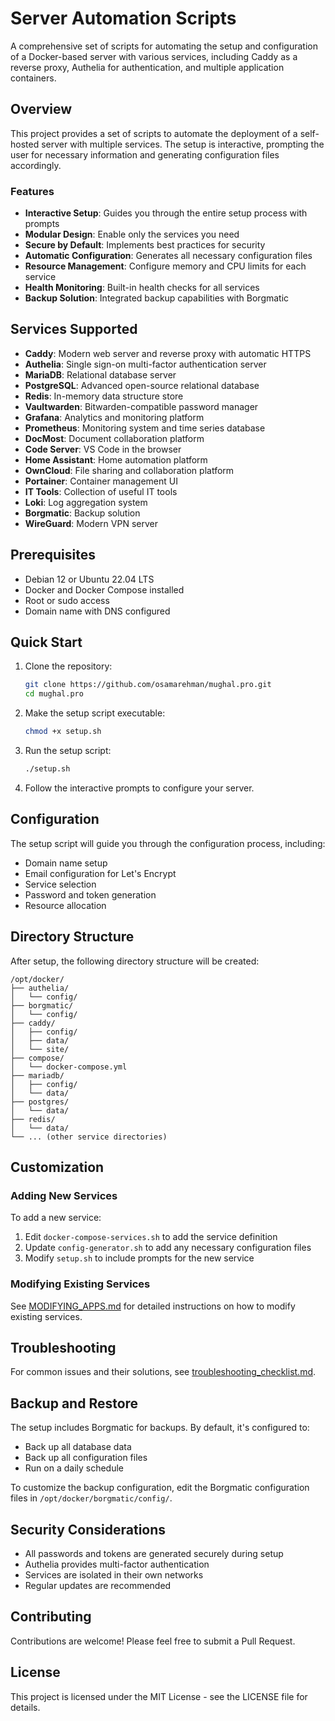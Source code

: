 # Server Automation Scripts

A comprehensive set of scripts for automating the setup and configuration of a Docker-based server with various services, including Caddy as a reverse proxy, Authelia for authentication, and multiple application containers.

## Overview

This project provides a set of scripts to automate the deployment of a self-hosted server with multiple services. The setup is interactive, prompting the user for necessary information and generating configuration files accordingly.

### Features

- **Interactive Setup**: Guides you through the entire setup process with prompts
- **Modular Design**: Enable only the services you need
- **Secure by Default**: Implements best practices for security
- **Automatic Configuration**: Generates all necessary configuration files
- **Resource Management**: Configure memory and CPU limits for each service
- **Health Monitoring**: Built-in health checks for all services
- **Backup Solution**: Integrated backup capabilities with Borgmatic

## Services Supported

- **Caddy**: Modern web server and reverse proxy with automatic HTTPS
- **Authelia**: Single sign-on multi-factor authentication server
- **MariaDB**: Relational database server
- **PostgreSQL**: Advanced open-source relational database
- **Redis**: In-memory data structure store
- **Vaultwarden**: Bitwarden-compatible password manager
- **Grafana**: Analytics and monitoring platform
- **Prometheus**: Monitoring system and time series database
- **DocMost**: Document collaboration platform
- **Code Server**: VS Code in the browser
- **Home Assistant**: Home automation platform
- **OwnCloud**: File sharing and collaboration platform
- **Portainer**: Container management UI
- **IT Tools**: Collection of useful IT tools
- **Loki**: Log aggregation system
- **Borgmatic**: Backup solution
- **WireGuard**: Modern VPN server

## Prerequisites

- Debian 12 or Ubuntu 22.04 LTS
- Docker and Docker Compose installed
- Root or sudo access
- Domain name with DNS configured

## Quick Start

1. Clone the repository:
   ```bash
   git clone https://github.com/osamarehman/mughal.pro.git
   cd mughal.pro
   ```

2. Make the setup script executable:
   ```bash
   chmod +x setup.sh
   ```

3. Run the setup script:
   ```bash
   ./setup.sh
   ```

4. Follow the interactive prompts to configure your server.

## Configuration

The setup script will guide you through the configuration process, including:

- Domain name setup
- Email configuration for Let's Encrypt
- Service selection
- Password and token generation
- Resource allocation

## Directory Structure

After setup, the following directory structure will be created:

```
/opt/docker/
├── authelia/
│   └── config/
├── borgmatic/
│   └── config/
├── caddy/
│   ├── config/
│   ├── data/
│   └── site/
├── compose/
│   └── docker-compose.yml
├── mariadb/
│   ├── config/
│   └── data/
├── postgres/
│   └── data/
├── redis/
│   └── data/
└── ... (other service directories)
```

## Customization

### Adding New Services

To add a new service:

1. Edit `docker-compose-services.sh` to add the service definition
2. Update `config-generator.sh` to add any necessary configuration files
3. Modify `setup.sh` to include prompts for the new service

### Modifying Existing Services

See [MODIFYING_APPS.md](MODIFYING_APPS.md) for detailed instructions on how to modify existing services.

## Troubleshooting

For common issues and their solutions, see [troubleshooting_checklist.md](troubleshooting_checklist.md).

## Backup and Restore

The setup includes Borgmatic for backups. By default, it's configured to:

- Back up all database data
- Back up all configuration files
- Run on a daily schedule

To customize the backup configuration, edit the Borgmatic configuration files in `/opt/docker/borgmatic/config/`.

## Security Considerations

- All passwords and tokens are generated securely during setup
- Authelia provides multi-factor authentication
- Services are isolated in their own networks
- Regular updates are recommended

## Contributing

Contributions are welcome! Please feel free to submit a Pull Request.

## License

This project is licensed under the MIT License - see the LICENSE file for details.
